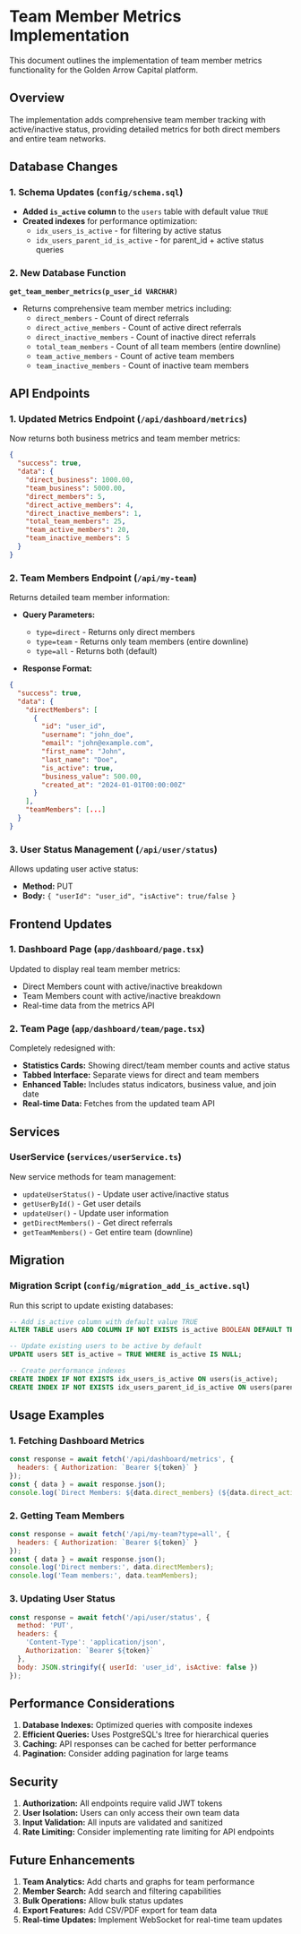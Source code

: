 # Team Member Metrics Implementation

This document outlines the implementation of team member metrics functionality for the Golden Arrow Capital platform.

## Overview

The implementation adds comprehensive team member tracking with active/inactive status, providing detailed metrics for both direct members and entire team networks.

## Database Changes

### 1. Schema Updates (`config/schema.sql`)

- **Added `is_active` column** to the `users` table with default value `TRUE`
- **Created indexes** for performance optimization:
  - `idx_users_is_active` - for filtering by active status
  - `idx_users_parent_id_is_active` - for parent_id + active status queries

### 2. New Database Function

**`get_team_member_metrics(p_user_id VARCHAR)`**
- Returns comprehensive team member metrics including:
  - `direct_members` - Count of direct referrals
  - `direct_active_members` - Count of active direct referrals
  - `direct_inactive_members` - Count of inactive direct referrals
  - `total_team_members` - Count of all team members (entire downline)
  - `team_active_members` - Count of active team members
  - `team_inactive_members` - Count of inactive team members

## API Endpoints

### 1. Updated Metrics Endpoint (`/api/dashboard/metrics`)

Now returns both business metrics and team member metrics:
```json
{
  "success": true,
  "data": {
    "direct_business": 1000.00,
    "team_business": 5000.00,
    "direct_members": 5,
    "direct_active_members": 4,
    "direct_inactive_members": 1,
    "total_team_members": 25,
    "team_active_members": 20,
    "team_inactive_members": 5
  }
}
```

### 2. Team Members Endpoint (`/api/my-team`)

Returns detailed team member information:
- **Query Parameters:**
  - `type=direct` - Returns only direct members
  - `type=team` - Returns only team members (entire downline)
  - `type=all` - Returns both (default)

- **Response Format:**
```json
{
  "success": true,
  "data": {
    "directMembers": [
      {
        "id": "user_id",
        "username": "john_doe",
        "email": "john@example.com",
        "first_name": "John",
        "last_name": "Doe",
        "is_active": true,
        "business_value": 500.00,
        "created_at": "2024-01-01T00:00:00Z"
      }
    ],
    "teamMembers": [...]
  }
}
```

### 3. User Status Management (`/api/user/status`)

Allows updating user active status:
- **Method:** PUT
- **Body:** `{ "userId": "user_id", "isActive": true/false }`

## Frontend Updates

### 1. Dashboard Page (`app/dashboard/page.tsx`)

Updated to display real team member metrics:
- Direct Members count with active/inactive breakdown
- Team Members count with active/inactive breakdown
- Real-time data from the metrics API

### 2. Team Page (`app/dashboard/team/page.tsx`)

Completely redesigned with:
- **Statistics Cards:** Showing direct/team member counts and active status
- **Tabbed Interface:** Separate views for direct and team members
- **Enhanced Table:** Includes status indicators, business value, and join date
- **Real-time Data:** Fetches from the updated team API

## Services

### UserService (`services/userService.ts`)

New service methods for team management:
- `updateUserStatus()` - Update user active/inactive status
- `getUserById()` - Get user details
- `updateUser()` - Update user information
- `getDirectMembers()` - Get direct referrals
- `getTeamMembers()` - Get entire team (downline)

## Migration

### Migration Script (`config/migration_add_is_active.sql`)

Run this script to update existing databases:
```sql
-- Add is_active column with default value TRUE
ALTER TABLE users ADD COLUMN IF NOT EXISTS is_active BOOLEAN DEFAULT TRUE;

-- Update existing users to be active by default
UPDATE users SET is_active = TRUE WHERE is_active IS NULL;

-- Create performance indexes
CREATE INDEX IF NOT EXISTS idx_users_is_active ON users(is_active);
CREATE INDEX IF NOT EXISTS idx_users_parent_id_is_active ON users(parent_id, is_active);
```

## Usage Examples

### 1. Fetching Dashboard Metrics
```javascript
const response = await fetch('/api/dashboard/metrics', {
  headers: { Authorization: `Bearer ${token}` }
});
const { data } = await response.json();
console.log(`Direct Members: ${data.direct_members} (${data.direct_active_members} active)`);
```

### 2. Getting Team Members
```javascript
const response = await fetch('/api/my-team?type=all', {
  headers: { Authorization: `Bearer ${token}` }
});
const { data } = await response.json();
console.log('Direct members:', data.directMembers);
console.log('Team members:', data.teamMembers);
```

### 3. Updating User Status
```javascript
const response = await fetch('/api/user/status', {
  method: 'PUT',
  headers: { 
    'Content-Type': 'application/json',
    Authorization: `Bearer ${token}`
  },
  body: JSON.stringify({ userId: 'user_id', isActive: false })
});
```

## Performance Considerations

1. **Database Indexes:** Optimized queries with composite indexes
2. **Efficient Queries:** Uses PostgreSQL's ltree for hierarchical queries
3. **Caching:** API responses can be cached for better performance
4. **Pagination:** Consider adding pagination for large teams

## Security

1. **Authorization:** All endpoints require valid JWT tokens
2. **User Isolation:** Users can only access their own team data
3. **Input Validation:** All inputs are validated and sanitized
4. **Rate Limiting:** Consider implementing rate limiting for API endpoints

## Future Enhancements

1. **Team Analytics:** Add charts and graphs for team performance
2. **Member Search:** Add search and filtering capabilities
3. **Bulk Operations:** Allow bulk status updates
4. **Export Features:** Add CSV/PDF export for team data
5. **Real-time Updates:** Implement WebSocket for real-time team updates
